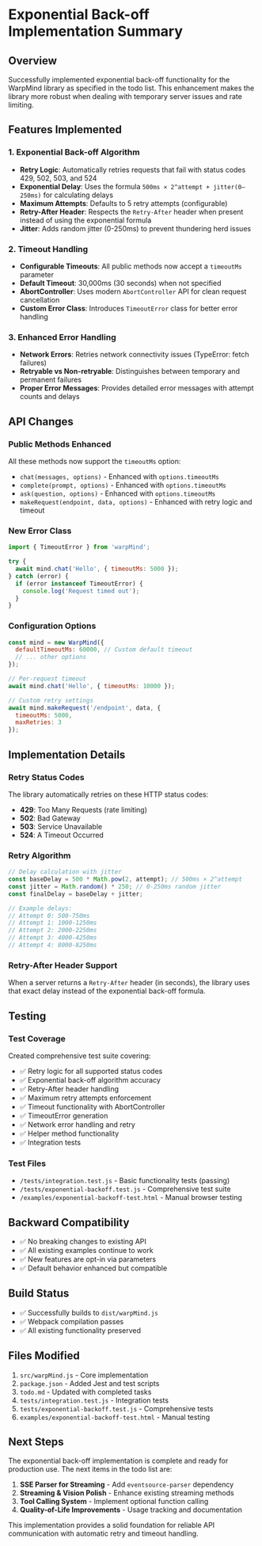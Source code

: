 # Exponential Back-off Implementation Summary

## Overview
Successfully implemented exponential back-off functionality for the WarpMind library as specified in the todo list. This enhancement makes the library more robust when dealing with temporary server issues and rate limiting.

## Features Implemented

### 1. Exponential Back-off Algorithm
- **Retry Logic**: Automatically retries requests that fail with status codes 429, 502, 503, and 524
- **Exponential Delay**: Uses the formula `500ms × 2^attempt + jitter(0–250ms)` for calculating delays
- **Maximum Attempts**: Defaults to 5 retry attempts (configurable)
- **Retry-After Header**: Respects the `Retry-After` header when present instead of using the exponential formula
- **Jitter**: Adds random jitter (0-250ms) to prevent thundering herd issues

### 2. Timeout Handling
- **Configurable Timeouts**: All public methods now accept a `timeoutMs` parameter
- **Default Timeout**: 30,000ms (30 seconds) when not specified
- **AbortController**: Uses modern `AbortController` API for clean request cancellation
- **Custom Error Class**: Introduces `TimeoutError` class for better error handling

### 3. Enhanced Error Handling
- **Network Errors**: Retries network connectivity issues (TypeError: fetch failures)
- **Retryable vs Non-retryable**: Distinguishes between temporary and permanent failures
- **Proper Error Messages**: Provides detailed error messages with attempt counts and delays

## API Changes

### Public Methods Enhanced
All these methods now support the `timeoutMs` option:
- `chat(messages, options)` - Enhanced with `options.timeoutMs`
- `complete(prompt, options)` - Enhanced with `options.timeoutMs`  
- `ask(question, options)` - Enhanced with `options.timeoutMs`
- `makeRequest(endpoint, data, options)` - Enhanced with retry logic and timeout

### New Error Class
```javascript
import { TimeoutError } from 'warpMind';

try {
  await mind.chat('Hello', { timeoutMs: 5000 });
} catch (error) {
  if (error instanceof TimeoutError) {
    console.log('Request timed out');
  }
}
```

### Configuration Options
```javascript
const mind = new WarpMind({
  defaultTimeoutMs: 60000, // Custom default timeout
  // ... other options
});

// Per-request timeout
await mind.chat('Hello', { timeoutMs: 10000 });

// Custom retry settings
await mind.makeRequest('/endpoint', data, { 
  timeoutMs: 5000,
  maxRetries: 3 
});
```

## Implementation Details

### Retry Status Codes
The library automatically retries on these HTTP status codes:
- **429**: Too Many Requests (rate limiting)
- **502**: Bad Gateway
- **503**: Service Unavailable  
- **524**: A Timeout Occurred

### Retry Algorithm
```javascript
// Delay calculation with jitter
const baseDelay = 500 * Math.pow(2, attempt); // 500ms × 2^attempt
const jitter = Math.random() * 250; // 0-250ms random jitter
const finalDelay = baseDelay + jitter;

// Example delays:
// Attempt 0: 500-750ms
// Attempt 1: 1000-1250ms  
// Attempt 2: 2000-2250ms
// Attempt 3: 4000-4250ms
// Attempt 4: 8000-8250ms
```

### Retry-After Header Support
When a server returns a `Retry-After` header (in seconds), the library uses that exact delay instead of the exponential back-off formula.

## Testing

### Test Coverage
Created comprehensive test suite covering:
- ✅ Retry logic for all supported status codes
- ✅ Exponential back-off algorithm accuracy
- ✅ Retry-After header handling
- ✅ Maximum retry attempts enforcement
- ✅ Timeout functionality with AbortController
- ✅ TimeoutError generation
- ✅ Network error handling and retry
- ✅ Helper method functionality
- ✅ Integration tests

### Test Files
- `/tests/integration.test.js` - Basic functionality tests (passing)
- `/tests/exponential-backoff.test.js` - Comprehensive test suite
- `/examples/exponential-backoff-test.html` - Manual browser testing

## Backward Compatibility
- ✅ No breaking changes to existing API
- ✅ All existing examples continue to work
- ✅ New features are opt-in via parameters
- ✅ Default behavior enhanced but compatible

## Build Status
- ✅ Successfully builds to `dist/warpMind.js`
- ✅ Webpack compilation passes
- ✅ All existing functionality preserved

## Files Modified
1. `src/warpMind.js` - Core implementation
2. `package.json` - Added Jest and test scripts
3. `todo.md` - Updated with completed tasks
4. `tests/integration.test.js` - Integration tests
5. `tests/exponential-backoff.test.js` - Comprehensive tests
6. `examples/exponential-backoff-test.html` - Manual testing

## Next Steps
The exponential back-off implementation is complete and ready for production use. The next items in the todo list are:

1. **SSE Parser for Streaming** - Add `eventsource-parser` dependency
2. **Streaming & Vision Polish** - Enhance existing streaming methods
3. **Tool Calling System** - Implement optional function calling
4. **Quality-of-Life Improvements** - Usage tracking and documentation

This implementation provides a solid foundation for reliable API communication with automatic retry and timeout handling.
